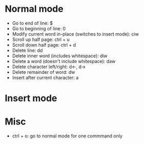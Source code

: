 # Normal mode
- Go to end of line: $
- Go to beginning of line: 0
- Modify current word in-place (switches to insert mode): ciw
- Scroll up half page: ctrl + u
- Scroll down half page: ctrl + d 
- Delete line: dd
- Delete inner word (includes whitespace): diw
- Delete a word (doesn't include whitespace): daw
- Delete character left/right: d<-, d->
- Delete remainder of word: dw
- Insert after current character: a

# Insert mode

# Misc
- ctrl + o: go to normal mode for one commmand only

